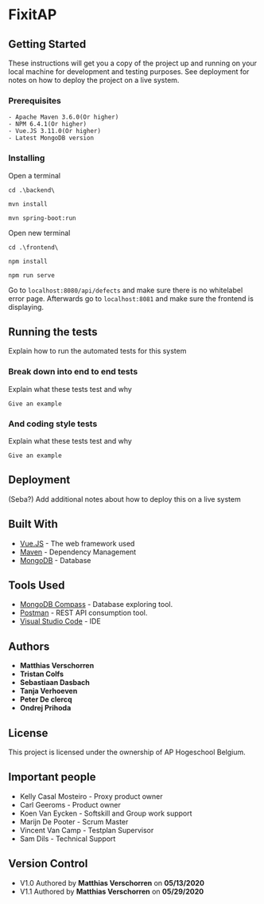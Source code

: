 # FixitAP

## Getting Started

These instructions will get you a copy of the project up and running on your local machine for development and testing purposes. See deployment for notes on how to deploy the project on a live system.

### Prerequisites

```
- Apache Maven 3.6.0(Or higher)
- NPM 6.4.1(Or higher)
- Vue.JS 3.11.0(Or higher)
- Latest MongoDB version
```

### Installing

Open a terminal

```
cd .\backend\
```

```
mvn install
```

```
mvn spring-boot:run
```

Open new terminal

```
cd .\frontend\
```

```
npm install
```

```
npm run serve
```

Go to `localhost:8080/api/defects` and make sure there is no whitelabel error page.
Afterwards go to `localhost:8081` and make sure the frontend is displaying.

## Running the tests

Explain how to run the automated tests for this system

### Break down into end to end tests

Explain what these tests test and why

```
Give an example
```

### And coding style tests

Explain what these tests test and why

```
Give an example
```

## Deployment

(Seba?)
Add additional notes about how to deploy this on a live system

## Built With

- [Vue.JS](https://vuejs.org/v2/guide/) - The web framework used
- [Maven](https://maven.apache.org/) - Dependency Management
- [MongoDB](https://www.mongodb.com/) - Database

## Tools Used

- [MongoDB Compass](https://www.mongodb.com/products/compass) - Database exploring tool.
- [Postman](https://www.postman.com/) - REST API consumption tool.
- [Visual Studio Code](https://code.visualstudio.com/) - IDE

## Authors

- **Matthias Verschorren**
- **Tristan Colfs**
- **Sebastiaan Dasbach**
- **Tanja Verhoeven**
- **Peter De clercq**
- **Ondrej Prihoda**

## License

This project is licensed under the ownership of AP Hogeschool Belgium.

## Important people

- Kelly Casal Mosteiro - Proxy product owner
- Carl Geeroms - Product owner
- Koen Van Eycken - Softskill and Group work support
- Marijn De Pooter - Scrum Master
- Vincent Van Camp - Testplan Supervisor
- Sam Dils - Technical Support

## Version Control

- V1.0 Authored by **Matthias Verschorren** on **05/13/2020**
- V1.1 Authored by **Matthias Verschorren** on **05/29/2020**
